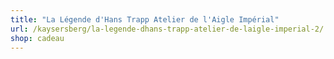 ```yaml
---
title: "La Légende d'Hans Trapp Atelier de l'Aigle Impérial"
url: /kaysersberg/la-legende-dhans-trapp-atelier-de-laigle-imperial-2/
shop: cadeau
---
```

